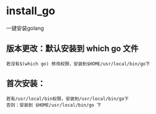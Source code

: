# install_go
一键安装golang

## 版本更改：默认安装到 which go 文件
    若没有$(which go) 修改权限，安装到$HOME/usr/local/bin/go下
## 首次安装：
    若有/usr/local/bin权限，安装到/usr/local/bin/go下
    否则：安装到 $HOME/usr/local/bin/go 下